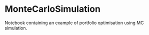 # MonteCarloSimulation
Notebook containing an example of portfolio optimisation using MC simulation.

